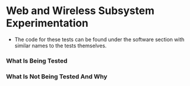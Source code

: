 # Web and Wireless Subsystem Experimentation
* The code for these tests can be found under the software section with similar names to the tests themselves.
### What Is Being Tested


### What Is Not Being Tested And Why
